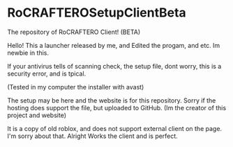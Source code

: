 # RoCRAFTEROSetupClientBeta
The repository of RoCRAFTERO Client! (BETA)

Hello! This a launcher released by me, and Edited the progam, and etc. Im newbie in this.

If your antivirus tells of scanning check, the setup file, dont worry, this is a security error, and is tpical.

(Tested in my computer the installer with avast)

The setup may be here and the website is for this repository. Sorry if the hosting does support the file, but uploaded to GitHub. (Im the creator of this project and website)

It is a copy of old roblox, and does not support external client on the page. I'm sorry about that. Alright Works the client and is perfect.
